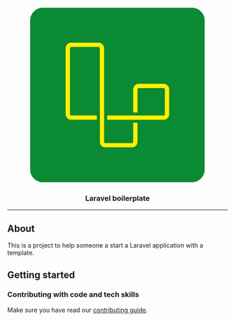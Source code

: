<p align="center"><img src="https://raw.githubusercontent.com/laravelbrasil/art/master/logo/logo.png" width="400"></p>
<h3 align="center">Laravel boilerplate</h3>

---

## About

This is a project to help someone a start a Laravel application with a template.

## Getting started

### Contributing with code and tech skills

Make sure you have read our [contributing guide](CONTRIBUTING.md).
